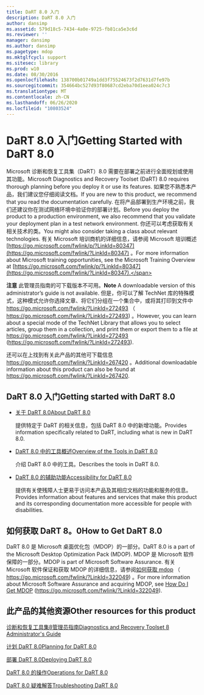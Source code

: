 ```yaml
---
title: DaRT 8.0 入门
description: DaRT 8.0 入门
author: dansimp
ms.assetid: 579d18c5-7434-4a0e-9725-fb81ca5e3c6d
ms.reviewer: ''
manager: dansimp
ms.author: dansimp
ms.pagetype: mdop
ms.mktglfcycl: support
ms.sitesec: library
ms.prod: w10
ms.date: 08/30/2016
ms.openlocfilehash: 138700b01749a1dd3f75524673f2d7631d7fe97b
ms.sourcegitcommit: 354664bc527d93f80687cd2eba70d1eea024c7c3
ms.translationtype: MT
ms.contentlocale: zh-CN
ms.lasthandoff: 06/26/2020
ms.locfileid: "10803524"
---
```

# <span data-ttu-id="5fdf8-103">DaRT 8.0 入门</span><span class="sxs-lookup"><span data-stu-id="5fdf8-103">Getting Started with DaRT 8.0</span></span>


<span data-ttu-id="5fdf8-104">Microsoft 诊断和恢复工具集（DaRT）8.0 需要在部署之前进行全面规划或使用其功能。</span><span class="sxs-lookup"><span data-stu-id="5fdf8-104">Microsoft Diagnostics and Recovery Toolset (DaRT) 8.0 requires thorough planning before you deploy it or use its features.</span></span> <span data-ttu-id="5fdf8-105">如果您不熟悉本产品，我们建议您仔细阅读文档。</span><span class="sxs-lookup"><span data-stu-id="5fdf8-105">If you are new to this product, we recommend that you read the documentation carefully.</span></span> <span data-ttu-id="5fdf8-106">在将产品部署到生产环境之前，我们还建议你在测试网络环境中验证你的部署计划。</span><span class="sxs-lookup"><span data-stu-id="5fdf8-106">Before you deploy the product to a production environment, we also recommend that you validate your deployment plan in a test network environment.</span></span> <span data-ttu-id="5fdf8-107">你还可以考虑获取有关相关技术的类。</span><span class="sxs-lookup"><span data-stu-id="5fdf8-107">You might also consider taking a class about relevant technologies.</span></span> <span data-ttu-id="5fdf8-108">有关 Microsoft 培训商机的详细信息，请参阅 Microsoft 培训概述 [https://go.microsoft.com/fwlink/p/?LinkId=80347](https://go.microsoft.com/fwlink/?LinkId=80347) 。</span><span class="sxs-lookup"><span data-stu-id="5fdf8-108">For more information about Microsoft training opportunities, see the Microsoft Training Overview at [https://go.microsoft.com/fwlink/p/?LinkId=80347](https://go.microsoft.com/fwlink/?LinkId=80347).</span></span>

<span data-ttu-id="5fdf8-109">**注意** 此管理员指南的可下载版本不可用。</span><span class="sxs-lookup"><span data-stu-id="5fdf8-109">**Note** A downloadable version of this administrator’s guide is not available.</span></span> <span data-ttu-id="5fdf8-110">但是，你可以了解 TechNet 库的特殊模式，这种模式允许你选择文章、将它们分组在一个集合中，或将其打印到文件中 <https://go.microsoft.com/fwlink/?LinkId=272493> （ https://go.microsoft.com/fwlink/?LinkId=272493) 。</span><span class="sxs-lookup"><span data-stu-id="5fdf8-110">However, you can learn about a special mode of the TechNet Library that allows you to select articles, group them in a collection, and print them or export them to a file at <https://go.microsoft.com/fwlink/?LinkId=272493> (https://go.microsoft.com/fwlink/?LinkId=272493).</span></span>

<span data-ttu-id="5fdf8-111">还可以在上找到有关此产品的其他可下载信息 <https://go.microsoft.com/fwlink/?LinkId=267420> 。</span><span class="sxs-lookup"><span data-stu-id="5fdf8-111">Additional downloadable information about this product can also be found at <https://go.microsoft.com/fwlink/?LinkId=267420>.</span></span>

 

## <span data-ttu-id="5fdf8-112">DaRT 8.0 入门</span><span class="sxs-lookup"><span data-stu-id="5fdf8-112">Getting started with DaRT 8.0</span></span>


-   [<span data-ttu-id="5fdf8-113">关于 DaRT 8.0</span><span class="sxs-lookup"><span data-stu-id="5fdf8-113">About DaRT 8.0</span></span>](about-dart-80-dart-8.md)

    <span data-ttu-id="5fdf8-114">提供特定于 DaRT 的相关信息，包括 DaRT 8.0 中的新增功能。</span><span class="sxs-lookup"><span data-stu-id="5fdf8-114">Provides information specifically related to DaRT, including what is new in DaRT 8.0.</span></span>

-   [<span data-ttu-id="5fdf8-115">DaRT 8.0 中的工具概述</span><span class="sxs-lookup"><span data-stu-id="5fdf8-115">Overview of the Tools in DaRT 8.0</span></span>](overview-of-the-tools-in-dart-80-dart-8.md)

    <span data-ttu-id="5fdf8-116">介绍 DaRT 8.0 中的工具。</span><span class="sxs-lookup"><span data-stu-id="5fdf8-116">Describes the tools in DaRT 8.0.</span></span>

-   [<span data-ttu-id="5fdf8-117">DaRT 8.0 的辅助功能</span><span class="sxs-lookup"><span data-stu-id="5fdf8-117">Accessibility for DaRT 8.0</span></span>](accessibility-for-dart-80-dart-8.md)

    <span data-ttu-id="5fdf8-118">提供有关使残障人士更易于访问本产品及其相应文档的功能和服务的信息。</span><span class="sxs-lookup"><span data-stu-id="5fdf8-118">Provides information about features and services that make this product and its corresponding documentation more accessible for people with disabilities.</span></span>

## <span data-ttu-id="5fdf8-119">如何获取 DaRT 8。0</span><span class="sxs-lookup"><span data-stu-id="5fdf8-119">How to Get DaRT 8.0</span></span>


<span data-ttu-id="5fdf8-120">DaRT 8.0 是 Microsoft 桌面优化包（MDOP）的一部分。</span><span class="sxs-lookup"><span data-stu-id="5fdf8-120">DaRT 8.0 is a part of the Microsoft Desktop Optimization Pack (MDOP).</span></span> <span data-ttu-id="5fdf8-121">MDOP 是 Microsoft 软件保障的一部分。</span><span class="sxs-lookup"><span data-stu-id="5fdf8-121">MDOP is part of Microsoft Software Assurance.</span></span> <span data-ttu-id="5fdf8-122">有关 Microsoft 软件保证和获取 MDOP 的详细信息，请参阅[如何获取 mdop](https://go.microsoft.com/fwlink/?LinkId=322049) （ https://go.microsoft.com/fwlink/?LinkId=322049) 。</span><span class="sxs-lookup"><span data-stu-id="5fdf8-122">For more information about Microsoft Software Assurance and acquiring MDOP, see [How Do I Get MDOP](https://go.microsoft.com/fwlink/?LinkId=322049) (https://go.microsoft.com/fwlink/?LinkId=322049).</span></span>

## <a href="" id="other-resources-for-this-product-"></a><span data-ttu-id="5fdf8-123">此产品的其他资源</span><span class="sxs-lookup"><span data-stu-id="5fdf8-123">Other resources for this product</span></span>


[<span data-ttu-id="5fdf8-124">诊断和恢复工具集8管理员指南</span><span class="sxs-lookup"><span data-stu-id="5fdf8-124">Diagnostics and Recovery Toolset 8 Administrator's Guide</span></span>](index.md)

[<span data-ttu-id="5fdf8-125">计划 DaRT 8.0</span><span class="sxs-lookup"><span data-stu-id="5fdf8-125">Planning for DaRT 8.0</span></span>](planning-for-dart-80-dart-8.md)

[<span data-ttu-id="5fdf8-126">部署 DaRT 8.0</span><span class="sxs-lookup"><span data-stu-id="5fdf8-126">Deploying DaRT 8.0</span></span>](deploying-dart-80-dart-8.md)

[<span data-ttu-id="5fdf8-127">DaRT 8.0 的操作</span><span class="sxs-lookup"><span data-stu-id="5fdf8-127">Operations for DaRT 8.0</span></span>](operations-for-dart-80-dart-8.md)

[<span data-ttu-id="5fdf8-128">DaRT 8.0 疑难解答</span><span class="sxs-lookup"><span data-stu-id="5fdf8-128">Troubleshooting DaRT 8.0</span></span>](troubleshooting-dart-80-dart-8.md)

 

 





